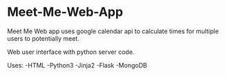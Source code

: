 # Meet-Me-Web-AppMeet Me Web app uses google calendar api to calculate times for multiple users to potentially meet.Web user interface with python server code.Uses:    -HTML    -Python3    -Jinja2    -Flask    -MongoDB